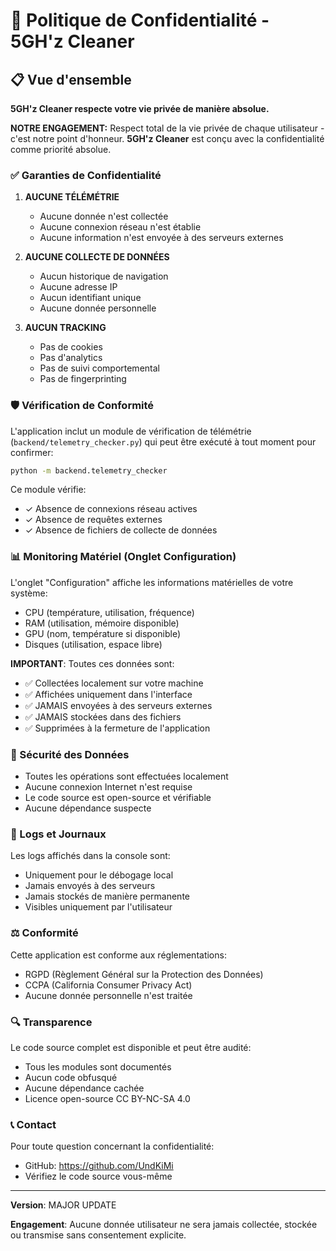 # 🔐 Politique de Confidentialité - 5GH'z Cleaner

## 📋 Vue d'ensemble

**5GH'z Cleaner respecte votre vie privée de manière absolue.**

**NOTRE ENGAGEMENT:** Respect total de la vie privée de chaque utilisateur - c'est notre point d'honneur. **5GH'z Cleaner** est conçu avec la confidentialité comme priorité absolue.

### ✅ Garanties de Confidentialité

1. **AUCUNE TÉLÉMÉTRIE**
   - Aucune donnée n'est collectée
   - Aucune connexion réseau n'est établie
   - Aucune information n'est envoyée à des serveurs externes

2. **AUCUNE COLLECTE DE DONNÉES**
   - Aucun historique de navigation
   - Aucune adresse IP
   - Aucun identifiant unique
   - Aucune donnée personnelle

3. **AUCUN TRACKING**
   - Pas de cookies
   - Pas d'analytics
   - Pas de suivi comportemental
   - Pas de fingerprinting

### 🛡️ Vérification de Conformité

L'application inclut un module de vérification de télémétrie (`backend/telemetry_checker.py`) qui peut être exécuté à tout moment pour confirmer:

```bash
python -m backend.telemetry_checker
```

Ce module vérifie:
- ✓ Absence de connexions réseau actives
- ✓ Absence de requêtes externes
- ✓ Absence de fichiers de collecte de données

### 📊 Monitoring Matériel (Onglet Configuration)

L'onglet "Configuration" affiche les informations matérielles de votre système:
- CPU (température, utilisation, fréquence)
- RAM (utilisation, mémoire disponible)
- GPU (nom, température si disponible)
- Disques (utilisation, espace libre)

**IMPORTANT**: Toutes ces données sont:
- ✅ Collectées localement sur votre machine
- ✅ Affichées uniquement dans l'interface
- ✅ JAMAIS envoyées à des serveurs externes
- ✅ JAMAIS stockées dans des fichiers
- ✅ Supprimées à la fermeture de l'application

### 🔐 Sécurité des Données

- Toutes les opérations sont effectuées localement
- Aucune connexion Internet n'est requise
- Le code source est open-source et vérifiable
- Aucune dépendance suspecte

### 📝 Logs et Journaux

Les logs affichés dans la console sont:
- Uniquement pour le débogage local
- Jamais envoyés à des serveurs
- Jamais stockés de manière permanente
- Visibles uniquement par l'utilisateur

### ⚖️ Conformité

Cette application est conforme aux réglementations:
- RGPD (Règlement Général sur la Protection des Données)
- CCPA (California Consumer Privacy Act)
- Aucune donnée personnelle n'est traitée

### 🔍 Transparence

Le code source complet est disponible et peut être audité:
- Tous les modules sont documentés
- Aucun code obfusqué
- Aucune dépendance cachée
- Licence open-source CC BY-NC-SA 4.0

### 📞 Contact

Pour toute question concernant la confidentialité:
- GitHub: https://github.com/UndKiMi
- Vérifiez le code source vous-même

---

**Version**: MAJOR UPDATE

**Engagement**: Aucune donnée utilisateur ne sera jamais collectée, stockée ou transmise sans consentement explicite.

